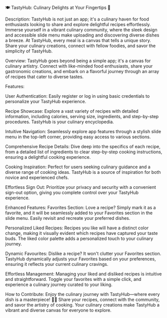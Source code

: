 🍽️ TastyHub: Culinary Delights at Your Fingertips 📲

Description:
TastyHub is not just an app; it's a culinary haven for food enthusiasts looking to share and explore delightful recipes effortlessly. Immerse yourself in a vibrant culinary community, where the sleek design and accessible slide menu make uploading and discovering diverse dishes a breeze. At TastyHub, every meal is a canvas that tells a unique story. Share your culinary creations, connect with fellow foodies, and savor the simplicity of TastyHub.

Overview:
TastyHub goes beyond being a simple app; it's a canvas for culinary artistry. Connect with like-minded food enthusiasts, share your gastronomic creations, and embark on a flavorful journey through an array of recipes that cater to diverse tastes.

Features:

User Authentication: Easily register or log in using basic credentials to personalize your TastyHub experience.

Recipe Showcase: Explore a vast variety of recipes with detailed information, including calories, serving size, ingredients, and step-by-step procedures. TastyHub is your culinary encyclopedia.

Intuitive Navigation: Seamlessly explore app features through a stylish slide menu in the top-left corner, providing easy access to various sections.

Comprehensive Recipe Details: Dive deep into the specifics of each recipe, from a detailed list of ingredients to clear step-by-step cooking instructions, ensuring a delightful cooking experience.

Cooking Inspiration: Perfect for users seeking culinary guidance and a diverse range of cooking ideas. TastyHub is a source of inspiration for both novice and experienced chefs.

Effortless Sign Out: Prioritize your privacy and security with a convenient sign-out option, giving you complete control over your TastyHub experience.

Enhanced Features:
Favorites Section: Love a recipe? Simply mark it as a favorite, and it will be seamlessly added to your Favorites section in the slide menu. Easily revisit and recreate your preferred dishes.

Personalized Liked Recipes: Recipes you like will have a distinct color change, making it visually evident which recipes have captured your taste buds. The liked color palette adds a personalized touch to your culinary journey.

Dynamic Favourites: Dislike a recipe? It won't clutter your Favorites section. TastyHub dynamically adjusts your Favorites based on your preferences, ensuring it reflects your current culinary cravings.

Effortless Management: Managing your liked and disliked recipes is intuitive and straightforward. Toggle your favorites with a simple click, and experience a culinary journey curated to your liking.

How to Contribute:
Enjoy the culinary journey with TastyHub—where every dish is a masterpiece! 🌮🎨 Share your recipes, connect with the community, and savor the artistry of cooking. Your culinary creations make TastyHub a vibrant and diverse canvas for everyone to explore.
